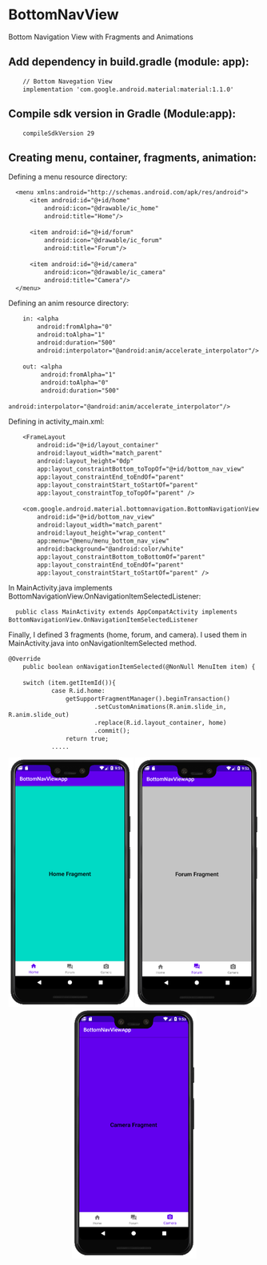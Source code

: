 # BottomNavView
Bottom Navigation View with Fragments and Animations

## Add dependency in build.gradle (module: app):

```
    // Bottom Navegation View
    implementation 'com.google.android.material:material:1.1.0'
```

## Compile sdk version in Gradle (Module:app):

```
    compileSdkVersion 29
```

## Creating menu, container, fragments, animation:


Defining a menu resource directory:

```
  <menu xmlns:android="http://schemas.android.com/apk/res/android">
      <item android:id="@+id/home"
          android:icon="@drawable/ic_home"
          android:title="Home"/>

      <item android:id="@+id/forum"
          android:icon="@drawable/ic_forum"
          android:title="Forum"/>

      <item android:id="@+id/camera"
          android:icon="@drawable/ic_camera"
          android:title="Camera"/>
  </menu>
```

Defining an anim resource directory:

```
    in: <alpha
        android:fromAlpha="0"
        android:toAlpha="1"
        android:duration="500"
        android:interpolator="@android:anim/accelerate_interpolator"/>
        
    out: <alpha
         android:fromAlpha="1"
         android:toAlpha="0"
         android:duration="500"
         android:interpolator="@android:anim/accelerate_interpolator"/>
```

Defining in activity_main.xml:

```
    <FrameLayout
        android:id="@+id/layout_container"
        android:layout_width="match_parent"
        android:layout_height="0dp"
        app:layout_constraintBottom_toTopOf="@+id/bottom_nav_view"
        app:layout_constraintEnd_toEndOf="parent"
        app:layout_constraintStart_toStartOf="parent"
        app:layout_constraintTop_toTopOf="parent" />

    <com.google.android.material.bottomnavigation.BottomNavigationView
        android:id="@+id/bottom_nav_view"
        android:layout_width="match_parent"
        android:layout_height="wrap_content"
        app:menu="@menu/menu_bottom_nav_view"
        android:background="@android:color/white"
        app:layout_constraintBottom_toBottomOf="parent"
        app:layout_constraintEnd_toEndOf="parent"
        app:layout_constraintStart_toStartOf="parent" />
```

In MainActivity.java implements BottomNavigationView.OnNavigationItemSelectedListener:

```
  public class MainActivity extends AppCompatActivity implements BottomNavigationView.OnNavigationItemSelectedListener
```

Finally, I defined 3 fragments (home, forum, and camera). I used them in MainActivity.java into onNavigationItemSelected method.

```
@Override
    public boolean onNavigationItemSelected(@NonNull MenuItem item) {
    
    switch (item.getItemId()){
            case R.id.home:
                getSupportFragmentManager().beginTransaction()
                        .setCustomAnimations(R.anim.slide_in, R.anim.slide_out)
                        .replace(R.id.layout_container, home)
                        .commit();
                return true;
            .....
```

<p align="center">
<img src="images/01.png" width="250"> <img src="images/02.png" width="250"> 
<img src="images/03.png" width="250">
</p>
